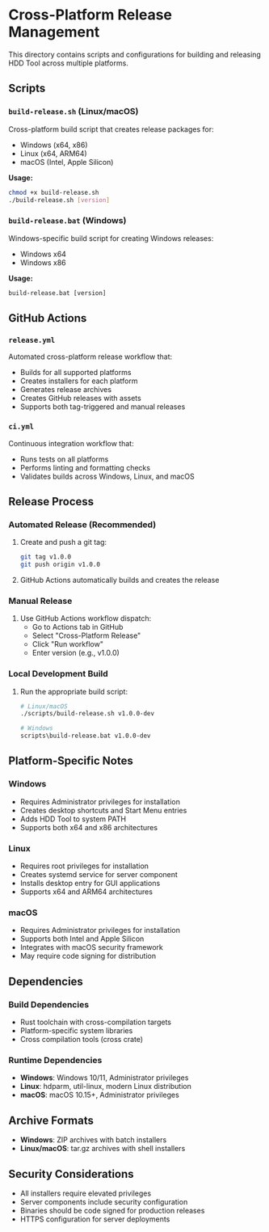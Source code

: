 # Cross-Platform Release Management

This directory contains scripts and configurations for building and releasing HDD Tool across multiple platforms.

## Scripts

### `build-release.sh` (Linux/macOS)
Cross-platform build script that creates release packages for:
- Windows (x64, x86)
- Linux (x64, ARM64)
- macOS (Intel, Apple Silicon)

**Usage:**
```bash
chmod +x build-release.sh
./build-release.sh [version]
```

### `build-release.bat` (Windows)
Windows-specific build script for creating Windows releases:
- Windows x64
- Windows x86

**Usage:**
```cmd
build-release.bat [version]
```

## GitHub Actions

### `release.yml`
Automated cross-platform release workflow that:
- Builds for all supported platforms
- Creates installers for each platform
- Generates release archives
- Creates GitHub releases with assets
- Supports both tag-triggered and manual releases

### `ci.yml`
Continuous integration workflow that:
- Runs tests on all platforms
- Performs linting and formatting checks
- Validates builds across Windows, Linux, and macOS

## Release Process

### Automated Release (Recommended)
1. Create and push a git tag:
   ```bash
   git tag v1.0.0
   git push origin v1.0.0
   ```
2. GitHub Actions automatically builds and creates the release

### Manual Release
1. Use GitHub Actions workflow dispatch:
   - Go to Actions tab in GitHub
   - Select "Cross-Platform Release"
   - Click "Run workflow"
   - Enter version (e.g., v1.0.0)

### Local Development Build
1. Run the appropriate build script:
   ```bash
   # Linux/macOS
   ./scripts/build-release.sh v1.0.0-dev
   
   # Windows
   scripts\build-release.bat v1.0.0-dev
   ```

## Platform-Specific Notes

### Windows
- Requires Administrator privileges for installation
- Creates desktop shortcuts and Start Menu entries
- Adds HDD Tool to system PATH
- Supports both x64 and x86 architectures

### Linux
- Requires root privileges for installation
- Creates systemd service for server component
- Installs desktop entry for GUI applications
- Supports x64 and ARM64 architectures

### macOS
- Requires Administrator privileges for installation
- Supports both Intel and Apple Silicon
- Integrates with macOS security framework
- May require code signing for distribution

## Dependencies

### Build Dependencies
- Rust toolchain with cross-compilation targets
- Platform-specific system libraries
- Cross compilation tools (cross crate)

### Runtime Dependencies
- **Windows**: Windows 10/11, Administrator privileges
- **Linux**: hdparm, util-linux, modern Linux distribution
- **macOS**: macOS 10.15+, Administrator privileges

## Archive Formats

- **Windows**: ZIP archives with batch installers
- **Linux/macOS**: tar.gz archives with shell installers

## Security Considerations

- All installers require elevated privileges
- Server components include security configuration
- Binaries should be code signed for production releases
- HTTPS configuration for server deployments